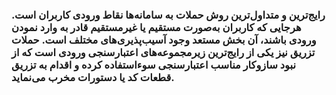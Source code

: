### رایج‌ترین و متداول‌ترین روش حملات به سامانه‌ها نقاط ورودی کاربران است. هرجایی که کاربران به‌صورت مستقیم یا غیرمستقیم قادر به وارد نمودن ورودی باشند، آن بخش مستعد وجود آسیب‌پذیری‌های مختلف است. حملات تزریق نیز یکی از رایج‌ترین زیرمجموعه‌های اعتبارسنجی ورودی است که از نبود سازوکار مناسب اعتبارسنجی سوءاستفاده کرده و اقدام به تزریق قطعات کد یا دستورات مخرب می‌نماید.
